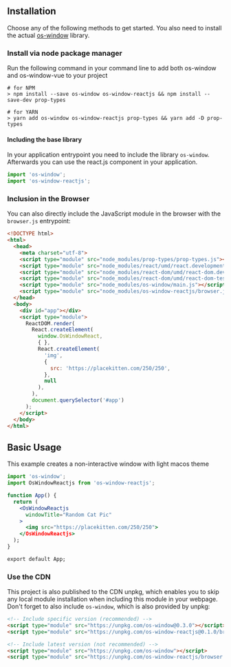 ## Installation

Choose any of the following methods to get started. You also need to install the actual [os-window] library.

### Install via node package manager

Run the following command in your command line to add both os-window and os-window-vue to your project
```shell
# for NPM
> npm install --save os-window os-window-reactjs && npm install --save-dev prop-types

# for YARN
> yarn add os-window os-window-reactjs prop-types && yarn add -D prop-types
```

#### Including the base library

In your application entrypoint you need to include the library `os-window`. Afterwards you can use the react.js component in your application.

```javascript
import 'os-window';
import 'os-window-reactjs';
```

### Inclusion in the Browser

You can also directly include the JavaScript module in the browser with the `browser.js` entrypoint:

```html
<!DOCTYPE html>
<html>
  <head>
    <meta charset="utf-8">
    <script type="module" src="node_modules/prop-types/prop-types.js"></script>
    <script type="module" src="node_modules/react/umd/react.development.js"></script>
    <script type="module" src="node_modules/react-dom/umd/react-dom.development.js"></script>
    <script type="module" src="node_modules/react-dom/umd/react-dom-test-utils.development.js"></script>
    <script type="module" src="node_modules/os-window/main.js"></script>
    <script type="module" src="node_modules/os-window-reactjs/browser.js"></script>
  </head>
  <body>
    <div id="app"></div>
    <script type="module">
      ReactDOM.render(
        React.createElement(
          window.OsWindowReact,
          { },
          React.createElement(
            'img',
            {
              src: 'https://placekitten.com/250/250',
            },
            null
          ),
        ),
        document.querySelector('#app')
      );
    </script>
  </body>
</html>
```

## Basic Usage

This example creates a non-interactive window with light macos theme


```jsx
import 'os-window';
import OsWindowReactjs from 'os-window-reactjs';

function App() {
  return (
    <OsWindowReactjs
      windowTitle="Random Cat Pic"
    >
      <img src="https://placekitten.com/250/250">
    </OsWindowReactjs>
  );
}

export default App;
```
### Use the CDN
This project is also published to the CDN unpkg, which enables you to skip any local module installation when including this module in your webpage. Don't forget to also include `os-window`, which is also provided by unpkg:

```html
<!-- Include specific version (recommended) -->
<script type="module" src="https://unpkg.com/os-window@0.3.0"></script>
<script type="module" src="https://unpkg.com/os-window-reactjs@0.1.0/browser.js"></script>

<!-- Include latest version (not recommended) -->
<script type="module" src="https://unpkg.com/os-window"></script>
<script type="module" src="https://unpkg.com/os-window-reactjs/browser.js"></script>
```

[os-window]:https://github.com/benjaminsattler/os-window-mono/
